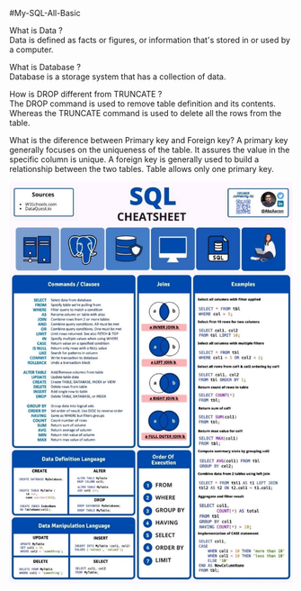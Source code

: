 #My-SQL-All-Basic

What is Data ?<br>
Data is defined as facts or figures, or information that's stored in or used by a computer.

What is Database ?<br>
Database is a storage system that has a collection of data. 

How is DROP different from TRUNCATE ?<br>
The DROP command is used to remove table definition and its contents. Whereas the TRUNCATE command is used to delete all the rows from the table.

What is the diference between Primary key and Foreign key?
A primary key generally focuses on the uniqueness of the table. It assures the value in the specific column is unique. A foreign key is generally used to build a relationship between the two tables. Table allows only one primary key.

![](SQL.jpg)
